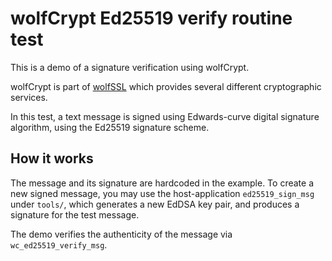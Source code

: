 # wolfCrypt Ed25519 verify routine test

This is a demo of a signature verification using wolfCrypt.

wolfCrypt is part of [wolfSSL](https://www.wolfss.com) which provides several different cryptographic services.

In this test, a text message is signed using Edwards-curve digital signature algorithm,
using the Ed25519 signature scheme.

## How it works

The message and its signature are hardcoded in the example. To create a new
signed message, you may use the host-application `ed25519_sign_msg` under `tools/`,
which generates a new EdDSA key pair, and produces a signature for the test message.

The demo verifies the authenticity of the message via `wc_ed25519_verify_msg`.
